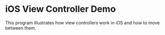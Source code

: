 # iOS View Controller Demo
 This program illustrates how view controllers work in iOS and how to move between them.
